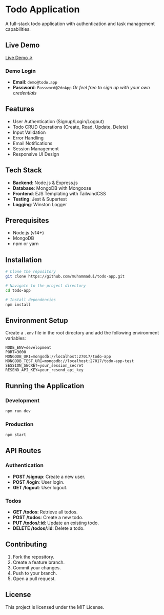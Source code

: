 # Todo Application

A full-stack todo application with authentication and task management capabilities.

## Live Demo

<a href="https://r2da.onrender.com/" target="_blank" rel="noopener noreferrer">Live Demo ↗</a>

### Demo Login

- **Email**: `demo@todo.app`
- **Password**: `Password@2doApp`
  _Or feel free to sign up with your own credentials_

## Features

- User Authentication (Signup/Login/Logout)
- Todo CRUD Operations (Create, Read, Update, Delete)
- Input Validation
- Error Handling
- Email Notifications
- Session Management
- Responsive UI Design

## Tech Stack

- **Backend**: Node.js & Express.js
- **Database**: MongoDB with Mongoose
- **Frontend**: EJS Templating with TailwindCSS
- **Testing**: Jest & Supertest
- **Logging**: Winston Logger

## Prerequisites

- Node.js (v14+)
- MongoDB
- npm or yarn

## Installation

```bash
# Clone the repository
git clone https://github.com/muhammadui/todo-app.git

# Navigate to the project directory
cd todo-app

# Install dependencies
npm install
```

## Environment Setup

Create a `.env` file in the root directory and add the following environment variables:

```env
NODE_ENV=development
PORT=3000
MONGODB_URI=mongodb://localhost:27017/todo-app
MONGODB_TEST_URI=mongodb://localhost:27017/todo-app-test
SESSION_SECRET=your_session_secret
RESEND_API_KEY=your_resend_api_key
```

## Running the Application

### Development

```bash
npm run dev
```

### Production

```bash
npm start
```

## API Routes

### **Authentication**

- **POST /signup**: Create a new user.
- **POST /login**: User login.
- **GET /logout**: User logout.

### **Todos**

- **GET /todos**: Retrieve all todos.
- **POST /todos**: Create a new todo.
- **PUT /todos/:id**: Update an existing todo.
- **DELETE /todos/:id**: Delete a todo.

## Contributing

1. Fork the repository.
2. Create a feature branch.
3. Commit your changes.
4. Push to your branch.
5. Open a pull request.

## License

This project is licensed under the MIT License.

